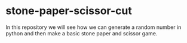 # stone-paper-scissor-cut
In this repository we will see how we can generate a random number in python and then make a basic stone paper and scissor game.

